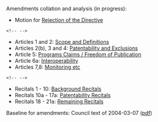 Amendments collation and analysis (in progress):

-   Motion for [ Rejection of the
    Directive](PlenReject0507Sl "wikilink")

```{=html}
<!-- -->
```
-   Articles 1 and 2: [ Scope and Definitions](PlenDef0507Sl "wikilink")
-   Articles 2(b), 3 and 4: [ Patentability and
    Exclusions](PlenPatentability0507Sl "wikilink")
-   Article 5: [ Programs Claims / Freedom of
    Publication](PlenProgramClaims0507Sl "wikilink")
-   Article 6a: [ Interoperability](PlenInterop0507Sl "wikilink")
-   Articles 7,8: [ Monitoring etc](PlenFollowUp0507Sl "wikilink")

```{=html}
<!-- -->
```
-   Recitals 1 - 10: [ Background
    Recitals](PlenBackgroundRecitals0507Sl "wikilink")
-   Recitals 10a - 17a: [ Patentability
    Recitals](PlenPatentabilityRecitals0507Sl "wikilink")
-   Recitals 18 - 21a: [ Remaining
    Recitals](PlenRemainingRecitals0507Sl "wikilink")

Baseline for amendments: Council text of 2004-03-07
([pdf](http://register.consilium.eu.int/pdf/en/04/st11/st11979-re01.sl04.pdf "wikilink"))
